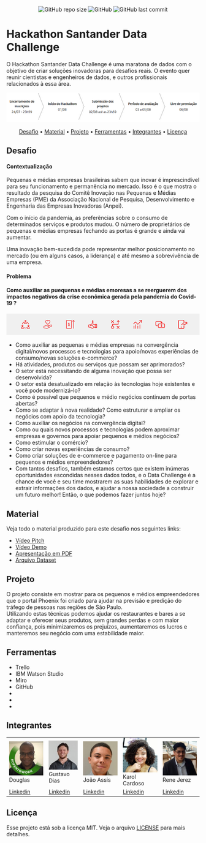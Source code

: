 <p align="center">
<img alt="GitHub repo size" src="https://img.shields.io/github/repo-size/gpd38/desafioShaweeSantander">
<img alt="GitHub" src="https://img.shields.io/github/license/gpd38/desafioShaweeSantander">
<img alt="GitHub last commit" src="https://img.shields.io/github/last-commit/gpd38/desafioShaweeSantander">
</p>

# Hackathon Santander Data Challenge

O Hackathon Santander Data Challenge é uma maratona de dados com o objetivo de criar soluções inovadoras para desafios reais. O evento quer reunir cientistas e engenheiros de dados, e outros profissionais relacionados à essa área. 

<img src="img/cronograma.PNG"/><br>

<p align="center">
  <a href="#desafio">Desafio</a> •
  <a href="#material">Material</a> •
  <a href="#projeto">Projeto</a> •
  <a href="#ferramentas">Ferramentas</a> •
  <a href="#integrantes">Integrantes</a> •
  <a href="#licença">Licença</a>
</p>

## Desafio

#### Contextualização

<p>Pequenas e médias empresas brasileiras sabem que inovar é imprescindível para seu funcionamento e permanência no mercado. Isso é o que mostra o resultado da pesquisa do Comitê Inovação nas Pequenas e Médias Empresas (PME) da Associação Nacional de Pesquisa, Desenvolvimento e Engenharia das Empresas Inovadoras (Anpei).</p>
<p>Com o início da pandemia, as preferências sobre o consumo de determinados serviços e produtos mudou. O número de proprietários de pequenas e médias empresas fechando as portas é grande e ainda vai aumentar.</p>
<p>Uma inovação bem-sucedida pode representar melhor posicionamento no mercado (ou em alguns casos, a liderança) e até mesmo a sobrevivência de uma empresa.</p>

#### Problema

<h4><bold>Como auxiliar as puequenas e médias emoresas a se reerguerem dos impactos negativos da crise econômica gerada pela pandemia do Covid-19 ?</bold></h4>
<img src="img/desafio.PNG"/><br>
<p>
<ul>
<li>Como auxiliar as pequenas e médias empresas na convergência digital/novos processos e tecnologias para apoio/novas experiências de consumo/novas soluções e-commerce?</li>
<li>Há atividades, produtos ou serviços que possam ser aprimorados?</li>
<li>O setor está necessitando de alguma inovação que possa ser desenvolvida?</li>
<li>O setor está desatualizado em relação às tecnologias hoje existentes e você pode modernizá-lo?</li>
<li>Como é possível que pequenos e médio negócios continuem de portas abertas?</li>
<li>Como se adaptar à nova realidade? Como estruturar e ampliar os negócios com apoio da tecnologia?</li>
<li>Como auxiliar os negócios na convergência digital?</li>
<li>Como ou quais novos processos e tecnologias podem aproximar empresas e governos para apoiar pequenos e médios negócios?</li>
<li>Como estimular o comércio?</li>
<li>Como criar novas experiências de consumo?</li>
<li>Como criar soluções de e-commerce e pagamento on-line para pequenos e médios empreendedores?</li>
<li>Com tantos desafios, também estamos certos que existem inúmeras oportunidades escondidas nesses dados todos, e o Data Challenge é a chance de você e seu time mostrarem as suas habilidades de explorar e extrair informações dos dados, e ajudar a nossa sociedade a construir um futuro melhor! Então, o que podemos fazer juntos hoje?</li>
</ul>
</p>

## Material

Veja todo o material produzido para este desafio nos seguintes links:

- [Vídeo Pitch]()
- [Vídeo Demo]()
- [Apresentação em PDF]()
- [Arquivo Dataset]()

## Projeto

<p>O projeto consiste em mostrar para os pequenos e médios empreendedores que o portal Phoenix foi criado para ajudar na previsão e predição do tráfego de pessoas nas regiões de São Paulo.<br>
Utilizando estas técnicas podemos ajudar os restaurantes e bares a se adaptar e oferecer seus produtos, sem grandes perdas e com maior confiança, pois minimizaremos os prejuízos, aumentaremos os lucros e manteremos seu negócio com uma estabilidade maior.
</p>

## Ferramentas

<ul>
<li>Trello</li>
<li>IBM Watson Studio</li>
<li>Miro</li>
<li>GitHub</li>
<li></li>
<li></li>
<li></li>
</ul>

## Integrantes

<table>
<tr>
    <td><img alt="Foto do Douglas" src="img/douglas.jpg" /><br>Douglas</td>
    <td><img alt="Foto do Gustavo" src="img/gustavo.jpg" /><br>Gustavo Dias</td>
    <td><img alt="Foto do João" src="img/joao.jpg" /><br>João Assis</td>
    <td><img alt="Foto da Karol" src="img/karol.jpg" /><br>Karol Cardoso</td>
    <td><img alt="Foto do Rene" src="img/rene.jpg" /><br>Rene Jerez</td>
  </tr>
  <tr>
    <td><a href="https://www.linkedin.com/in/douglas-santos-sousa/" target="_blank">Linkedin</a></td>
    <td><a href="https://www.linkedin.com/in/gustavopereiradias/" target="_blank">Linkedin</a></td>
    <td><a href="https://www.linkedin.com/in/jvitorassis/" target="_blank">Linkedin</a></td>
    <td><a href="https://www.linkedin.com/in/karoline-cardoso-50787a133/" target="_blank">Linkedin</a></td>
    <td><a href="https://www.linkedin.com/in/renejerez/" target="_blank">Linkedin</a></td>
  </tr>
  </table>

## Licença

Esse projeto está sob a licença MIT. Veja o arquivo [LICENSE](LICENSE.md) para mais detalhes.
